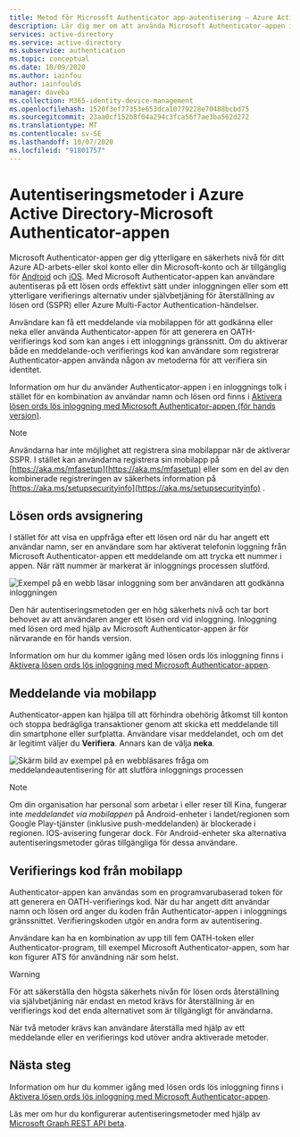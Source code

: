 ```yaml
---
title: Metod för Microsoft Authenticator app-autentisering – Azure Active Directory
description: Lär dig mer om att använda Microsoft Authenticator-appen i Azure Active Directory för att förbättra och säkra inloggnings händelser
services: active-directory
ms.service: active-directory
ms.subservice: authentication
ms.topic: conceptual
ms.date: 10/09/2020
ms.author: iainfou
author: iainfoulds
manager: daveba
ms.collection: M365-identity-device-management
ms.openlocfilehash: 1520f3ef77353e653dca10779228e70488bcbd75
ms.sourcegitcommit: 23aa0cf152b8f04a294c3fca56f7ae3ba562d272
ms.translationtype: MT
ms.contentlocale: sv-SE
ms.lasthandoff: 10/07/2020
ms.locfileid: "91801757"
---
```

# <a name="authentication-methods-in-azure-active-directory---microsoft-authenticator-app"></a>Autentiseringsmetoder i Azure Active Directory-Microsoft Authenticator-appen

Microsoft Authenticator-appen ger dig ytterligare en säkerhets nivå för ditt Azure AD-arbets-eller skol konto eller din Microsoft-konto och är tillgänglig för [Android](https://go.microsoft.com/fwlink/?linkid=866594) och [iOS](https://go.microsoft.com/fwlink/?linkid=866594). Med Microsoft Authenticator-appen kan användare autentiseras på ett lösen ords effektivt sätt under inloggningen eller som ett ytterligare verifierings alternativ under självbetjäning för återställning av lösen ord (SSPR) eller Azure Multi-Factor Authentication-händelser.

Användare kan få ett meddelande via mobilappen för att godkänna eller neka eller använda Authenticator-appen för att generera en OATH-verifierings kod som kan anges i ett inloggnings gränssnitt. Om du aktiverar både en meddelande-och verifierings kod kan användare som registrerar Authenticator-appen använda någon av metoderna för att verifiera sin identitet.

Information om hur du använder Authenticator-appen i en inloggnings tolk i stället för en kombination av användar namn och lösen ord finns i [Aktivera lösen ords lös inloggning med Microsoft Authenticator-appen (för hands version)](howto-authentication-passwordless-phone.md).

> [!NOTE]
> Användarna har inte möjlighet att registrera sina mobilappar när de aktiverar SSPR. I stället kan användarna registrera sin mobilapp på [https://aka.ms/mfasetup](https://aka.ms/mfasetup) eller som en del av den kombinerade registreringen av säkerhets information på [https://aka.ms/setupsecurityinfo](https://aka.ms/setupsecurityinfo) .

## <a name="passwordless-sign-in"></a>Lösen ords avsignering

I stället för att visa en uppfråga efter ett lösen ord när du har angett ett användar namn, ser en användare som har aktiverat telefonin loggning från Microsoft Authenticator-appen ett meddelande om att trycka ett nummer i appen. När rätt nummer är markerat är inloggnings processen slutförd.

![Exempel på en webb läsar inloggning som ber användaren att godkänna inloggningen](./media/howto-authentication-passwordless-phone/phone-sign-in-microsoft-authenticator-app.png)

Den här autentiseringsmetoden ger en hög säkerhets nivå och tar bort behovet av att användaren anger ett lösen ord vid inloggning. Inloggning med lösen ord med hjälp av Microsoft Authenticator-appen är för närvarande en för hands version.

Information om hur du kommer igång med lösen ords lös inloggning finns i [Aktivera lösen ords lös inloggning med Microsoft Authenticator-appen](howto-authentication-passwordless-phone.md).

## <a name="notification-through-mobile-app"></a>Meddelande via mobilapp

Authenticator-appen kan hjälpa till att förhindra obehörig åtkomst till konton och stoppa bedrägliga transaktioner genom att skicka ett meddelande till din smartphone eller surfplatta. Användare visar meddelandet, och om det är legitimt väljer du **Verifiera**. Annars kan de välja **neka**.

![Skärm bild av exempel på en webbläsares fråga om meddelandeautentisering för att slutföra inloggnings processen](media/tutorial-enable-azure-mfa/azure-multi-factor-authentication-browser-prompt.png)

> [!NOTE]
> Om din organisation har personal som arbetar i eller reser till Kina, fungerar inte *meddelandet via mobilappen* på Android-enheter i landet/regionen som Google Play-tjänster (inklusive push-meddelanden) är blockerade i regionen. IOS-avisering fungerar dock. För Android-enheter ska alternativa autentiseringsmetoder göras tillgängliga för dessa användare.

## <a name="verification-code-from-mobile-app"></a>Verifierings kod från mobilapp

Authenticator-appen kan användas som en programvarubaserad token för att generera en OATH-verifierings kod. När du har angett ditt användar namn och lösen ord anger du koden från Authenticator-appen i inloggnings gränssnittet. Verifieringskoden utgör en andra form av autentisering.

Användare kan ha en kombination av upp till fem OATH-token eller Authenticator-program, till exempel Microsoft Authenticator-appen, som har kon figurer ATS för användning när som helst.

> [!WARNING]
> För att säkerställa den högsta säkerhets nivån för lösen ords återställning via självbetjäning när endast en metod krävs för återställning är en verifierings kod det enda alternativet som är tillgängligt för användarna.
>
> När två metoder krävs kan användare återställa med hjälp av ett meddelande eller en verifierings kod utöver andra aktiverade metoder.

## <a name="next-steps"></a>Nästa steg

Information om hur du kommer igång med lösen ords lös inloggning finns i [Aktivera lösen ords lös inloggning med Microsoft Authenticator-appen](howto-authentication-passwordless-phone.md).

Läs mer om hur du konfigurerar autentiseringsmetoder med hjälp av [Microsoft Graph REST API beta](/graph/api/resources/authenticationmethods-overview?view=graph-rest-beta).
